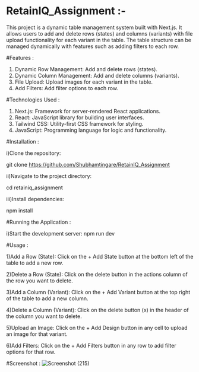 # RetainIQ_Assignment :-

This project is a dynamic table management system built with Next.js. It allows users to add and delete rows (states) and columns (variants) with file upload functionality for each variant in the table. The table structure can be managed dynamically with features such as adding filters to each row.

#Features :
1) Dynamic Row Management: Add and delete rows (states).
2) Dynamic Column Management: Add and delete columns (variants).
3) File Upload: Upload images for each variant in the table.
4) Add Filters: Add filter options to each row.

#Technologies Used :
1) Next.js: Framework for server-rendered React applications.
2) React: JavaScript library for building user interfaces.
3) Tailwind CSS: Utility-first CSS framework for styling.
4) JavaScript: Programming language for logic and functionality.

#Installation :

i)Clone the repository:

git clone https://github.com/Shubhamtingare/RetainIQ_Assignment

ii)Navigate to the project directory:

cd retainiq_assignment

iii)Install dependencies:

npm install

#Running the Application :

i)Start the development server:
npm run dev

#Usage :

1)Add a Row (State): Click on the + Add State button at the bottom left of the table to add a new row.

2)Delete a Row (State): Click on the delete button in the actions column of the row you want to delete.

3)Add a Column (Variant): Click on the + Add Variant button at the top right of the table to add a new column.

4)Delete a Column (Variant): Click on the delete button (x) in the header of the column you want to delete.

5)Upload an Image: Click on the + Add Design button in any cell to upload an image for that variant.

6)Add Filters: Click on the + Add Filters button in any row to add filter options for that row.

#Screenshot : 
![Screenshot (215)](https://github.com/Shubhamtingare/RetainIQ_Assignment/assets/119777434/65eaf6fd-7bc1-4f36-94cd-3c3624147e19)
